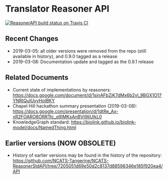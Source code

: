 # Translator Reasoner API

[![ReasonerAPI build status on Travis CI](https://travis-ci.org/NCATSTranslator/ReasonerAPI.svg?branch=master)](https://travis-ci.org/NCATSTranslator/ReasonerAPI)

## Recent Changes
- 2019-03-05: all older versions were removed from the repo (still available in history), and 0.9.0 tagged as a release
- 2019-03-08: Documentation update and tagged as the 0.9.1 release

## Related Documents
- Current state of implementations by reasoners: https://docs.google.com/document/d/1sinAFbZjK7dMx6b2vl_9BGX1O17YNRtQuIUyvHoIBKY
- Chapel Hill hackathon summary presentation (2019-03-08): https://docs.google.com/presentation/d/1dtRe_Ax-xR2FOARO8ORRTtc_q9IMKsAnBVt9ljUlkL0
- KnowledgeGraph standard: https://biolink.github.io/biolink-model/docs/NamedThing.html

## Earlier versions (NOW OBSOLETE)
- History of earlier versions may be found in the history of the repository: https://github.com/NCATS-Tangerine/NCATS-ReasonerStdAPI/tree/7205051d69e50d2c8137d88598346e185f920ea4/API

